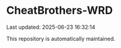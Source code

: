 # CheatBrothers-WRD

Last updated: 2025-06-23 16:32:14

This repository is automatically maintained.
